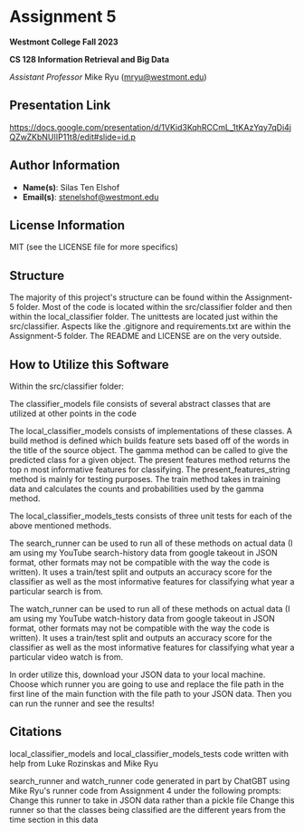 # Assignment 5
**Westmont College Fall 2023**

**CS 128 Information Retrieval and Big Data**

*Assistant Professor* Mike Ryu (mryu@westmont.edu) 

## Presentation Link
https://docs.google.com/presentation/d/1VKid3KqhRCCmL_1tKAzYqy7qDi4jQZwZKbNUIIP11t8/edit#slide=id.p

## Author Information
* **Name(s)**: Silas Ten Elshof
* **Email(s)**: stenelshof@westmont.edu

## License Information
MIT (see the LICENSE file for more specifics)

## Structure
The majority of this project's structure can be found within the Assignment-5 folder. Most of the code is located within the src/classifier folder and then within the local_classifier folder. The unittests are located just within the src/classifier. Aspects like the .gitignore and requirements.txt are within the Assignment-5 folder. The README and LICENSE are on the very outside.

## How to Utilize this Software
Within the src/classifier folder:

The classifier_models file consists of several abstract classes that are utilized at other points in the code

The local_classifier_models consists of implementations of these classes. A build method is defined which builds feature sets based off of the words in the title of the source object. The gamma method can be called to give the predicted class for a given object. The present features method returns the top n most informative features for classifying. The present_features_string method is mainly for testing purposes. The train method takes in training data and calculates the counts and probabilities used by the gamma method.

The local_classifier_models_tests consists of three unit tests for each of the above mentioned methods.

The search_runner can be used to run all of these methods on actual data (I am using my YouTube search-history data from google takeout in JSON format, other formats may not be compatible with the way the code is written). It uses a train/test split and outputs an accuracy score for the classifier as well as the most informative features for classifying what year a particular search is from.

The watch_runner can be used to run all of these methods on actual data (I am using my YouTube watch-history data from google takeout in JSON format, other formats may not be compatible with the way the code is written). It uses a train/test split and outputs an accuracy score for the classifier as well as the most informative features for classifying what year a particular video watch is from.

In order utilize this, download your JSON data to your local machine. Choose which runner you are going to use and replace the file path in the first line of the main function with the file path to your JSON data. Then you can run the runner and see the results!

## Citations
local_classifier_models and local_classifier_models_tests code written with help from Luke Rozinskas and Mike Ryu

search_runner and watch_runner code generated in part by ChatGBT using Mike Ryu's runner code from Assignment 4 under the following prompts:
Change this runner to take in JSON data rather than a pickle file
Change this runner so that the classes being classified are the different years from the time section in this data
